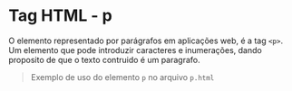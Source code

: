 # Tag HTML - p

O elemento representado por parágrafos em aplicações web, é a tag `<p>`. Um elemento que pode introduzir caracteres e inumerações, dando proposito de que o texto contruido é um paragrafo.

> Exemplo de uso do elemento `p` no arquivo `p.html`